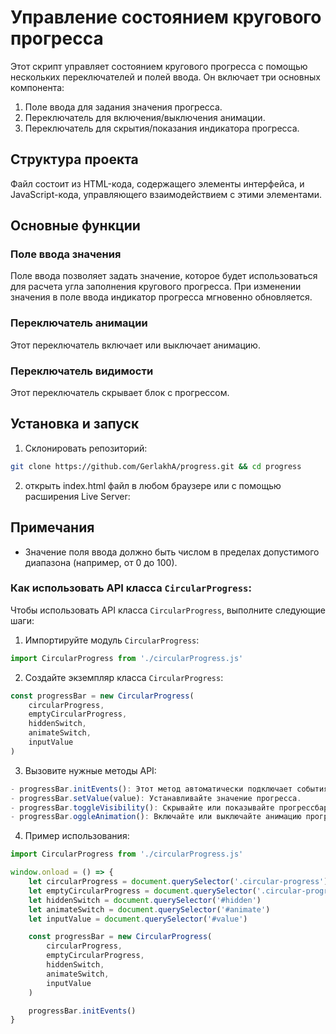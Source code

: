 # Управление состоянием кругового прогресса

Этот скрипт управляет состоянием кругового прогресса с помощью нескольких переключателей и полей ввода. Он включает три основных компонента:

1. Поле ввода для задания значения прогресса.
2. Переключатель для включения/выключения анимации.
3. Переключатель для скрытия/показания индикатора прогресса.

## Структура проекта

Файл состоит из HTML-кода, содержащего элементы интерфейса, и JavaScript-кода, управляющего взаимодействием с этими элементами.

## Основные функции

### Поле ввода значения

Поле ввода позволяет задать значение, которое будет использоваться для расчета угла заполнения кругового прогресса. При изменении значения в поле ввода индикатор прогресса мгновенно обновляется.

### Переключатель анимации

Этот переключатель включает или выключает анимацию.

### Переключатель видимости

Этот переключатель скрывает блок с прогрессом.

## Установка и запуск

1. Склонировать репозиторий:

```bash
git clone https://github.com/GerlakhA/progress.git && cd progress
```

2. открыть index.html файл в любом браузере или с помощью расширения Live Server:

## Примечания

- Значение поля ввода должно быть числом в пределах допустимого диапазона (например, от 0 до 100).

### Как использовать API класса `CircularProgress`:

Чтобы использовать API класса `CircularProgress`, выполните следующие шаги:

1. Импортируйте модуль `CircularProgress`:

```javascript
import CircularProgress from './circularProgress.js'
```

2. Создайте экземпляр класса `CircularProgress`:

```javascript
const progressBar = new CircularProgress(
	circularProgress,
	emptyCircularProgress,
	hiddenSwitch,
	animateSwitch,
	inputValue
)
```

3. Вызовите нужные методы API:

```javascript
- progressBar.initEvents(): Этот метод автоматически подключает события к элементам интерфейса
- progressBar.setValue(value): Устанавливайте значение прогресса.
- progressBar.toggleVisibility(): Скрывайте или показывайте прогрессбар.
- progressBar.oggleAnimation(): Включайте или выключайте анимацию прогресса.
```

4. Пример использования:

```javascript
import CircularProgress from './circularProgress.js'

window.onload = () => {
	let circularProgress = document.querySelector('.circular-progress')
	let emptyCircularProgress = document.querySelector('.circular-progress-empty')
	let hiddenSwitch = document.querySelector('#hidden')
	let animateSwitch = document.querySelector('#animate')
	let inputValue = document.querySelector('#value')

	const progressBar = new CircularProgress(
		circularProgress,
		emptyCircularProgress,
		hiddenSwitch,
		animateSwitch,
		inputValue
	)

	progressBar.initEvents()
}
```

